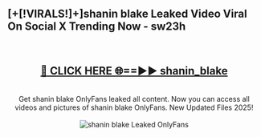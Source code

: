 <h2>[+[!VIRALS!]+]shanin blake Leaked Video Viral On Social X Trending Now - sw23h</h2>
<br>
<div align="center">
<h2><a href="https://libra.edu.pl?shanin_blake" rel="nofollow">🔴 CLICK HERE 🌐==►► shanin_blake</a></h2>
<br>
Get shanin blake OnlyFans leaked all content. Now you can access all videos and pictures of shanin blake OnlyFans. New Updated Files 2025!
<br>
<br>
<a href="https://libra.edu.pl?shanin_blake" rel="nofollow" data-target="animated-image.originalLink"><img src="https://i.ibb.co.com/WyWwxjT/player-gif2.gif" alt="shanin blake Leaked OnlyFans" style="max-width: 100%; display: inline-block;" data-target="animated-image.originalImage"></a>
</div>
<br>